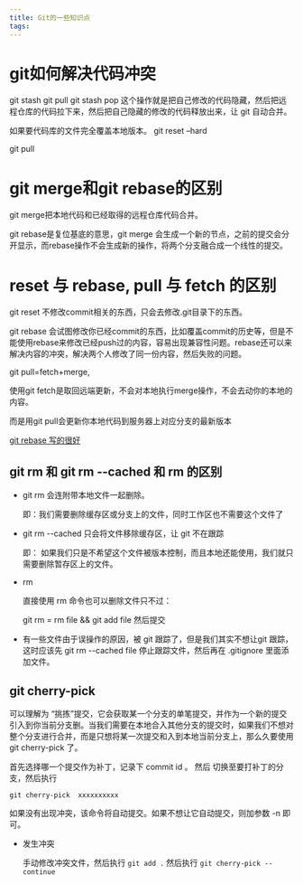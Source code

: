 ```yaml
---
title: Git的一些知识点
tags:
---
```




# git如何解决代码冲突

git stash 
git pull 
git stash pop 
这个操作就是把自己修改的代码隐藏，然后把远程仓库的代码拉下来，然后把自己隐藏的修改的代码释放出来，让 git 自动合并。

如果要代码库的文件完全覆盖本地版本。 
git reset –hard

git pull

# git merge和git rebase的区别

git merge把本地代码和已经取得的远程仓库代码合并。

git rebase是复位基底的意思，git merge 会生成一个新的节点，之前的提交会分开显示，而rebase操作不会生成新的操作，将两个分支融合成一个线性的提交。

# reset 与 rebase, pull 与 fetch 的区别

git reset 不修改commit相关的东西，只会去修改.git目录下的东西。

git rebase 会试图修改你已经commit的东西，比如覆盖commit的历史等，但是不能使用rebase来修改已经push过的内容，容易出现兼容性问题。rebase还可以来解决内容的冲突，解决两个人修改了同一份内容，然后失败的问题。

git pull=fetch+merge,

使用git fetch是取回远端更新，不会对本地执行merge操作，不会去动你的本地的内容。

而是用git pull会更新你本地代码到服务器上对应分支的最新版本

[git rebase 写的很好 ](http://jartto.wang/2018/12/11/git-rebase/)

## git rm 和 git rm --cached 和 rm 的区别



* git rm 会连附带本地文件一起删除。

  即：我们需要删除缓存区或分支上的文件，同时工作区也不需要这个文件了

* git rm --cached 只会将文件移除缓存区，让 git 不在跟踪

  即： 如果我们只是不希望这个文件被版本控制，而且本地还能使用，我们就只需要删除暂存区上的文件。

* rm

  直接使用 rm 命令也可以删除文件只不过：

  git rm  =  rm file  && git add file 然后提交

* 有一些文件由于误操作的原因，被 git 跟踪了，但是我们其实不想让git 跟踪，这时应该先 git rm --cached file 停止跟踪文件，然后再在 .gitignore 里面添加文件。



## git cherry-pick 

可以理解为 “挑拣”提交，它会获取某一个分支的单笔提交，并作为一个新的提交引入到你当前分支删。当我们需要在本地合入其他分支的提交时，如果我们不想对整个分支进行合并，而是只想将某一次提交和入到本地当前分支上，那么久要使用 git cherry-pick 了。

首先选择哪一个提交作为补丁，记录下 commit id 。 然后 切换至要打补丁的分支，然后执行

`git cherry-pick  xxxxxxxxxx`

如果没有出现冲突，该命令将自动提交。如果不想让它自动提交，则加参数 -n 即可。

* 发生冲突

  手动修改冲突文件，然后执行   `git add .`  然后执行  `git cherry-pick --continue`